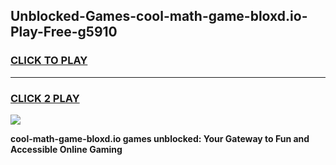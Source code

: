 
## Unblocked-Games-cool-math-game-bloxd.io-Play-Free-g5910
<h3>
<a href="https://premium76.site?title=cool-math-game-bloxd.io&ref=23A">CLICK TO PLAY</a></h3>
<hr>

<h3>
<a href="https://premium76.site?title=cool-math-game-bloxd.io&ref=23A">CLICK 2 PLAY</a>
  
</h3>

<a href="https://premium76.site?title=cool-math-game-bloxd.io&ref=23A"><img src="https://clearcache.store/games.png"></a>


**cool-math-game-bloxd.io games unblocked: Your Gateway to Fun and Accessible Online Gaming**

